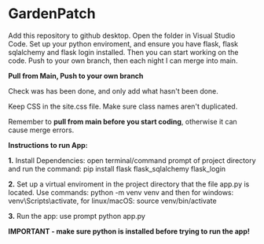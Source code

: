 # GardenPatch

Add this repository to github desktop.
Open the folder in Visual Studio Code.
Set up your python enviroment, and ensure you have flask, flask sqlalchemy and flask login installed.
Then you can start working on the code. Push to your own branch, then each night I can merge into main.

**Pull from Main, Push to your own branch**

Check was has been done, and only add what hasn't been done.

Keep CSS in the site.css file. Make sure class names aren't duplicated. 

Remember to **pull from main before you start coding**, otherwise it can cause merge errors.

**Instructions to run App:**

**1.** Install Dependencies: open terminal/command prompt of project directory and run the command: pip install flask flask_sqlalchemy flask_login

**2.** Set up a virtual enviroment in the project directory that the file app.py is located. Use commands: python -m venv venv and then for windows: venv\Scripts\activate, for linux/macOS: source venv/bin/activate

**3.** Run the app: use prompt python app.py

**IMPORTANT - make sure python is installed before trying to run the app!**
